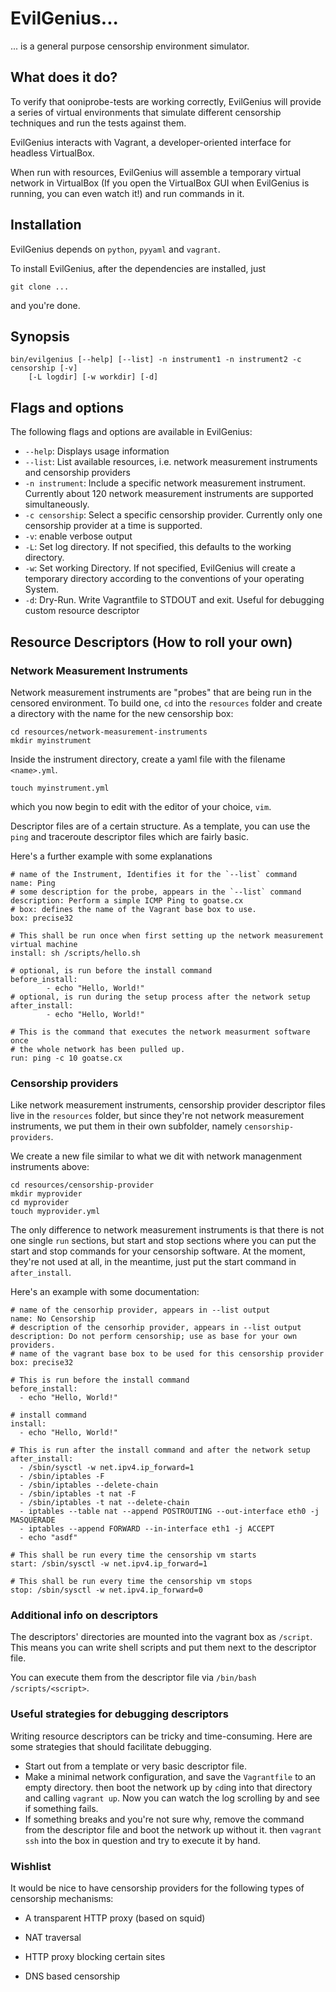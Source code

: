 # EvilGenius...

... is a general purpose censorship environment simulator.

## What does it do?

To verify that ooniprobe-tests are working correctly, EvilGenius will provide a
series of virtual environments that simulate different censorship techniques
and run the tests against them.

EvilGenius interacts with Vagrant, a developer-oriented interface for headless
VirtualBox.

When run with resources, EvilGenius will assemble a temporary virtual network
in VirtualBox (If you open the VirtualBox GUI when EvilGenius is running, you
can even watch it!) and run commands in it.

## Installation

EvilGenius depends on `python`, `pyyaml` and `vagrant`.

To install EvilGenius, after the dependencies are installed, just

```
git clone ...
```

and you're done.

## Synopsis

```
bin/evilgenius [--help] [--list] -n instrument1 -n instrument2 -c censorship [-v]
    [-L logdir] [-w workdir] [-d]
```

## Flags and options

The following flags and options are available in EvilGenius:
* `--help`: Displays usage information
* `--list`: List available resources, i.e. network measurement instruments and
    censorship providers
* `-n instrument`: Include a specific network measurement instrument. Currently
    about 120 network measurement instruments are supported simultaneously.
* `-c censorship`: Select a specific censorship provider. Currently only one
    censorship provider at a time is supported.
* `-v`: enable verbose output
* `-L`: Set log directory. If not specified, this defaults to the working 
    directory.
* `-w`: Set working Directory. If not specified, EvilGenius will create a
    temporary directory according to the conventions of your operating System.
* `-d`: Dry-Run. Write Vagrantfile to STDOUT and exit. Useful for debugging
    custom resource descriptor

## Resource Descriptors (How to roll your own)

### Network Measurement Instruments

Network measurement instruments are "probes" that are being run in the censored
environment. To build one, `cd` into the `resources` folder and create a
directory with the name for the new censorship box:

```
cd resources/network-measurement-instruments
mkdir myinstrument
```

Inside the instrument directory, create a yaml file with the filename 
`<name>.yml`.

```
touch myinstrument.yml
```

which you now begin to edit with the editor of your choice, `vim`.

Descriptor files are of a certain structure. As a template, you can use the
`ping` and traceroute descriptor files which are fairly basic.

Here's a further example with some explanations

```
# name of the Instrument, Identifies it for the `--list` command
name: Ping
# some description for the probe, appears in the `--list` command
description: Perform a simple ICMP Ping to goatse.cx
# box: defines the name of the Vagrant base box to use.
box: precise32

# This shall be run once when first setting up the network measurement virtual machine
install: sh /scripts/hello.sh

# optional, is run before the install command
before_install: 
        - echo "Hello, World!"
# optional, is run during the setup process after the network setup
after_install:
        - echo "Hello, World!"

# This is the command that executes the network measurment software once
# the whole network has been pulled up. 
run: ping -c 10 goatse.cx
```

### Censorship providers

Like network measurement instruments, censorship provider descriptor files
live in the `resources` folder, but since they're not network measurement
instruments, we put them in their own subfolder, namely `censorship-providers`.

We create a new file similar to what we dit with network managenment 
instruments above:

```
cd resources/censorship-provider
mkdir myprovider
cd myprovider
touch myprovider.yml
```

The only difference to network measurement instruments is that there is not
one single `run` sections, but start and stop sections where you can put the
start and stop commands for your censorship software. At the moment, they're
not used at all, in the meantime, just put the start command in `after_install`.

Here's an example with some documentation:

```
# name of the censorhip provider, appears in --list output
name: No Censorship
# description of the censorhip provider, appears in --list output
description: Do not perform censorship; use as base for your own providers.
# name of the vagrant base box to be used for this censorship provider
box: precise32

# This is run before the install command
before_install:
  - echo "Hello, World!"

# install command
install:
  - echo "Hello, World!"

# This is run after the install command and after the network setup 
after_install:
  - /sbin/sysctl -w net.ipv4.ip_forward=1
  - /sbin/iptables -F
  - /sbin/iptables --delete-chain
  - /sbin/iptables -t nat -F
  - /sbin/iptables -t nat --delete-chain
  - iptables --table nat --append POSTROUTING --out-interface eth0 -j MASQUERADE
  - iptables --append FORWARD --in-interface eth1 -j ACCEPT
  - echo "asdf"

# This shall be run every time the censorship vm starts
start: /sbin/sysctl -w net.ipv4.ip_forward=1

# This shall be run every time the censorship vm stops
stop: /sbin/sysctl -w net.ipv4.ip_forward=0
```
### Additional info on descriptors

The descriptors' directories are mounted into the vagrant box as `/script`.
This means you can write shell scripts and put them next to the descriptor
file.

You can execute them from the descriptor file via `/bin/bash /scripts/<script>`.

### Useful strategies for debugging descriptors

Writing resource descriptors can be tricky and time-consuming. Here are some
strategies that should facilitate debugging.

  * Start out from a template or very basic descriptor file.
  * Make a minimal network configuration, and save the `Vagrantfile` to an empty
    directory. then boot the network up by `cd`ing into that directory and
    calling `vagrant up`. Now you can watch the log scrolling by and see if
    something fails.
  * If something breaks and you're not sure why, remove the command from the
    descriptor file and boot the network up without it. then `vagrant ssh` into
    the box in question and try to execute it by hand.

### Wishlist

It would be nice to have censorship providers for the following types of censorship mechanisms:


* A transparent HTTP proxy (based on squid)

* NAT traversal

* HTTP proxy blocking certain sites

* DNS based censorship
